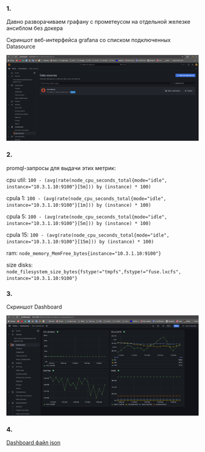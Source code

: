 ### 1.

Давно разворачиваем графану с прометеусом на отдельной железке ансиблом без докера

Cкриншот веб-интерфейса grafana со списком подключенных Datasource 

![alt text](prometheus_connect.png)

### 2.
 
promql-запросы для выдачи этих метрик:

cpu util: ```100 - (avg(rate(node_cpu_seconds_total{mode="idle", instance="10.3.1.10:9100"}[5m])) by (instance) * 100)```

cpula 1: ```100 - (avg(rate(node_cpu_seconds_total{mode="idle", instance="10.3.1.10:9100"}[1m])) by (instance) * 100)```

cpula 5: ```100 - (avg(rate(node_cpu_seconds_total{mode="idle", instance="10.3.1.10:9100"}[5m])) by (instance) * 100)```

cpula 15: ```100 - (avg(rate(node_cpu_seconds_total{mode="idle", instance="10.3.1.10:9100"}[15m])) by (instance) * 100)```

ram: ```node_memory_MemFree_bytes{instance="10.3.1.10:9100"}```

size disks: ```node_filesystem_size_bytes{fstype!="tmpfs",fstype!="fuse.lxcfs", instance="10.3.1.10:9100"}```

### 3.

Cкриншот Dashboard

![alt text](dash.png)

### 4.

[Dashboard файл json](panel.json)